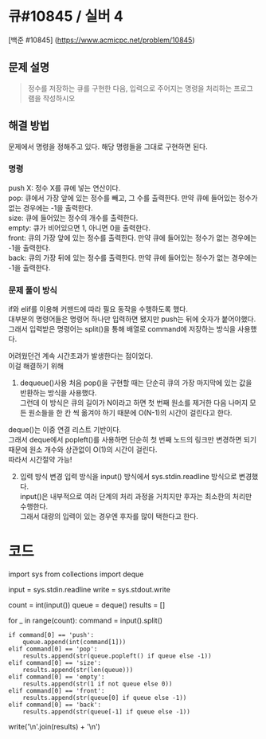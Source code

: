 # 큐#10845 / 실버 4
[백준 #10845] (https://www.acmicpc.net/problem/10845)

## 문제 설명

> 정수를 저장하는 큐를 구현한 다음, 입력으로 주어지는 명령을 처리하는 프로그램을 작성하시오

## 해결 방법

문제에서 명령을 정해주고 있다. 해당 명령들을 그대로 구현하면 된다.

### 명령

push X: 정수 X를 큐에 넣는 연산이다. <br>
pop: 큐에서 가장 앞에 있는 정수를 빼고, 그 수를 출력한다. 만약 큐에 들어있는 정수가 없는 경우에는 -1을 출력한다.<br>
size: 큐에 들어있는 정수의 개수를 출력한다.<br>
empty: 큐가 비어있으면 1, 아니면 0을 출력한다.<br>
front: 큐의 가장 앞에 있는 정수를 출력한다. 만약 큐에 들어있는 정수가 없는 경우에는 -1을 출력한다.<br>
back: 큐의 가장 뒤에 있는 정수를 출력한다. 만약 큐에 들어있는 정수가 없는 경우에는 -1을 출력한다.

### 문제 풀이 방식

if와 elif를 이용해 커맨드에 따라 필요 동작을 수행하도록 했다.<br>
대부분의 명령어들은 명령어 하나만 입력하면 됐지만 push는 뒤에 숫자가 붙어야했다.<br>
그래서 입력받은 명령어는 split()을 통해 배열로 command에 저장하는 방식을 사용했다. <br>

어려웠던건 계속 시간초과가 발생한다는 점이었다.<br>
이걸 해결하기 위해<br>
1. dequeue()사용
처음 pop()을 구현할 때는 단순히 큐의 가장 마지막에 있는 값을 반환하는 방식을 사용했다.<br>
그런데 이 방식은 큐의 길이가 N이라고 하면 첫 번째 원소를 제거한 다음 나머지 모든 원소들을 한 칸 씩 옮겨야 하기 때문에 O(N-1)의 시간이 걸린다고 한다.<br>

deque()는 이중 연결 리스트 기반이다.<br>
그래서 deque에서 popleft()를 사용하면 단순히 첫 번째 노드의 링크만 변경하면 되기 때문에 원소 개수와 상관없이 O(1)의 시간이 걸린다.<br>
따라서 시간절약 가능!

2. 입력 방식 변경
입력 방식을 input() 방식에서 sys.stdin.readline 방식으로 변경했다.<br>
input()은 내부적으로 여러 단계의 처리 과정을 거치지만 후자는 최소한의 처리만 수행한다.<br>
그래서 대량의 입력이 있는 경우엔 후자를 많이 택한다고 한다.

# 코드
import sys
from collections import deque

input = sys.stdin.readline
write = sys.stdout.write

count = int(input())
queue = deque()
results = []

for _ in range(count):
    command = input().split()
    
    if command[0] == 'push':
        queue.append(int(command[1]))
    elif command[0] == 'pop':
        results.append(str(queue.popleft() if queue else -1))
    elif command[0] == 'size':
        results.append(str(len(queue)))
    elif command[0] == 'empty':
        results.append(str(1 if not queue else 0))
    elif command[0] == 'front':
        results.append(str(queue[0] if queue else -1))
    elif command[0] == 'back':
        results.append(str(queue[-1] if queue else -1))

write('\n'.join(results) + '\n')